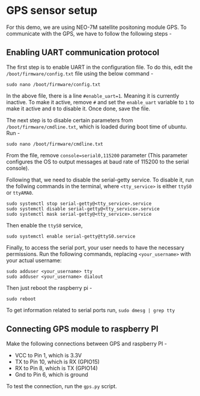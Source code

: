 # GPS sensor setup

For this demo, we are using NEO-7M satellite positoning module GPS. To communicate with the GPS, we have to follow the following steps - 

## Enabling UART communication protocol

The first step is to enable UART in the configuration file. To do this, edit the ```/boot/firmware/config.txt``` file using the below command - 

```
sudo nano /boot/firmware/config.txt
```

In the above file, there is a line ```#enable_uart=1```. Meaning it is currently inactive. To make it active, remove ```#``` and set the ```enable_uart``` variable to ```1``` to make it active and ```0``` to disable it. Once done, save the file. 

The next step is to disable certain parameters from ```/boot/firmware/cmdline.txt```, which is loaded during boot time of ubuntu. Run - 

```
sudo nano /boot/firmware/cmdline.txt
```

From the file, remove ```console=serial0,115200``` parameter (This parameter configures the OS to output messages at baud rate of 115200 to the serial console).

Following that, we need to disable the serial-getty service. To disable it, run the follwing commands in the terminal, where ```<tty_service>``` is either ```ttyS0``` or ```ttyAMA0```. 

```
sudo systemctl stop serial-getty@<tty_service>.service
sudo systemctl disable serial-getty@<tty_service>.service
sudo systemctl mask serial-getty@<tty_service>.service
```

Then enable the ```ttyS0``` service, 

```
sudo systemctl enable serial-getty@ttyS0.service
```

Finally, to access the serial port, your user needs to have the necessary permissions. Run the following commands, replacing ```<your_username>``` with your actual username:

```
sudo adduser <your_username> tty
sudo adduser <your_username> dialout
```

Then just reboot the raspberry pi - 

```
sudo reboot
```

To get information related to serial ports run, ```sudo dmesg | grep tty```

## Connecting GPS module to raspberry PI

Make the following connections between GPS and raspberry PI -
* VCC to Pin 1, which is 3.3V
* TX to Pin 10, which is RX (GPIO15)
* RX to Pin 8, which is TX (GPIO14)
* Gnd to Pin 6, which is ground

To test the connection, run the ```gps.py``` script. 


